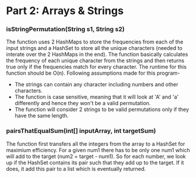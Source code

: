# Part 2: Arrays & Strings

### isStringPermutation(String s1, String s2)
The function uses 2 HashMaps to store the frequencies from each of the input strings and a HashSet to store all the unique characters (needed to interate over the 2 HashMaps in the end). The function basically calculates the frequency of each unique character from the strings and then returns true only if the frequencies match for every character. The runtime for this function should be O(n).
Following assumptions made for this program-
- The strings can contain any character including numbers and other characters.
- The function is case sensitive, meaning that it will look at 'A' and 'a' differently and hence they won't be a valid permutation.
- The function will consider 2 strings to be valid permutations only if they have the same length.

### pairsThatEqualSum(int[] inputArray, int targetSum)
The function first transfers all the integers from the array to a HashSet for maximium efficiency. For a given num1 there has to be only one num1 which will add to the target (num2 = target - num1). So for each number, we look up if the HashSet contains its pair such that they add up to the target. If it does, it add this pair to a list which is eventually returned.
